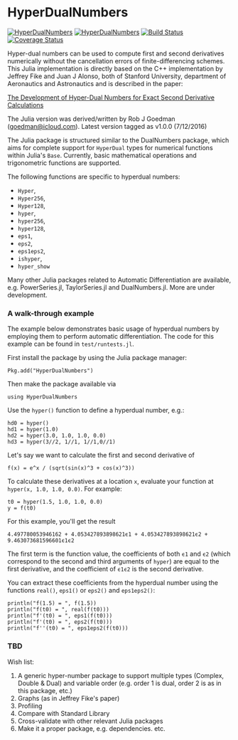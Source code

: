 # HyperDualNumbers

[![HyperDualNumbers](http://pkg.julialang.org/badges/HyperDualNumbers_0.4.svg)](http://pkg.julialang.org/?pkg=HyperDualNumbers&ver=0.4) [![HyperDualNumbers](http://pkg.julialang.org/badges/HyperDualNumbers_0.5.svg)](http://pkg.julialang.org/?pkg=HyperDualNumbers&ver=0.5)
[![Build Status](https://travis-ci.org/JuliaDiff/HyperDualNumbers.jl.svg)](https://travis-ci.org/JuliaDiff/HyperDualNumbers.jl)
[![Coverage Status](https://coveralls.io/repos/goedman/HyperDualNumbers.jl/badge.svg)](https://coveralls.io/r/goedman/HyperDualNumbers.jl)


Hyper-dual numbers can be used to compute first and second derivatives numerically without the cancellation errors of finite-differencing schemes. This Julia implementation is directly based on the C++ implementation by Jeffrey Fike and Juan J Alonso, both of Stanford University, department of Aeronautics and Astronautics and is described in the paper:

[The Development of Hyper-Dual Numbers for Exact Second Derivative Calculations](https://adl.stanford.edu/hyperdual/Fike_AIAA-2011-886.pdf)

The Julia version was derived/written by Rob J Goedman (goedman@icloud.com).
Latest version tagged as v1.0.0 (7/12/2016)

The Julia package is structured similar to the DualNumbers package, which aims for complete support for `HyperDual` types for numerical functions within Julia's `Base`. Currently, basic mathematical operations and trigonometric functions are supported.

The following functions are specific to hyperdual numbers:
* `Hyper`,
* `Hyper256`,
* `Hyper128`,
* `hyper`,
* `hyper256`,
* `hyper128`,
* `eps1`,
* `eps2`,
* `eps1eps2`,
* `ishyper`,
* `hyper_show`

Many other Julia packages related to Automatic Differentiation are available, e.g. PowerSeries.jl, TaylorSeries.jl and DualNumbers.jl. More are under development.

### A walk-through example

The example below demonstrates basic usage of hyperdual numbers by employing them to 
perform automatic differentiation. The code for this example can be found in 
`test/runtests.jl`.

First install the package by using the Julia package manager:

    Pkg.add("HyperDualNumbers")
    
Then make the package available via

    using HyperDualNumbers

Use the `hyper()` function to define a hyperdual number, e.g.:

    hd0 = hyper()
    hd1 = hyper(1.0)
    hd2 = hyper(3.0, 1.0, 1.0, 0.0)
    hd3 = hyper(3//2, 1//1, 1//1,0//1)

Let's say we want to calculate the first and second derivative of

    f(x) = e^x / (sqrt(sin(x)^3 + cos(x)^3))

To calculate these derivatives at a location `x`, evaluate your function at `hyper(x, 1.0, 1.0, 0.0)`. For example:

    t0 = hyper(1.5, 1.0, 1.0, 0.0)
    y = f(t0)

For this example, you'll get the result

    4.497780053946162 + 4.053427893898621ϵ1 + 4.053427893898621ϵ2 + 9.463073681596601ϵ1ϵ2

The first term is the function value, the coefficients of both `ϵ1` and `ϵ2` (which correspond to the second and third arguments of `hyper`) are equal to the first derivative, and the coefficient of `ϵ1ϵ2` is the second derivative.

You can extract these coefficients from the hyperdual number using the functions `real()`, `eps1()` or `eps2()` and `eps1eps2()`:

    println("f(1.5) = ", f(1.5))
    println("f(t0) = ", real(f(t0)))
    println("f'(t0) = ", eps1(f(t0)))
    println("f'(t0) = ", eps2(f(t0)))
    println("f''(t0) = ", eps1eps2(f(t0)))

### TBD

Wish list:

1. A generic hyper-number package to support multiple types (Complex, Double & Dual) and variable order (e.g. order 1 is dual, order 2 is as in this package, etc.)
2. Graphs (as in Jeffrey Fike's paper)
3. Profiling
4. Compare with Standard Library
5. Cross-validate with other relevant Julia packages
6. Make it a proper package, e.g. dependencies. etc.
